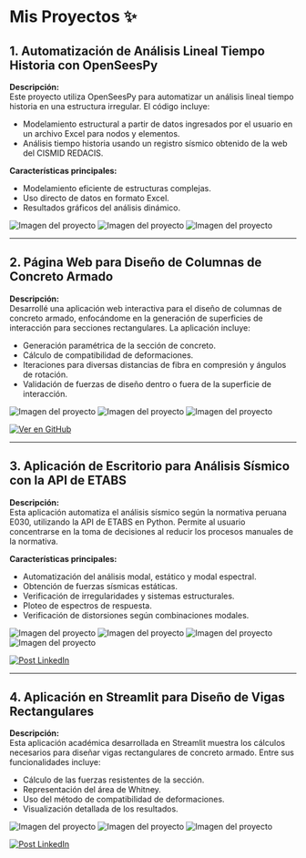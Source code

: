 # Mis Proyectos :sparkles:

## 1. Automatización de Análisis Lineal Tiempo Historia con OpenSeesPy

**Descripción:**  
Este proyecto utiliza OpenSeesPy para automatizar un análisis lineal tiempo historia en una estructura irregular. El código incluye:  
- Modelamiento estructural a partir de datos ingresados por el usuario en un archivo Excel para nodos y elementos.  
- Análisis tiempo historia usando un registro sísmico obtenido de la web del CISMID REDACIS.  

**Características principales:**  
- Modelamiento eficiente de estructuras complejas.  
- Uso directo de datos en formato Excel.  
- Resultados gráficos del análisis dinámico.  

![Imagen del proyecto](assets/img/opensees.gif)
![Imagen del proyecto](assets/img/opensees_1.png)
![Imagen del proyecto](assets/img/opensees_2.png)

---

## 2. Página Web para Diseño de Columnas de Concreto Armado

**Descripción:**  
Desarrollé una aplicación web interactiva para el diseño de columnas de concreto armado, enfocándome en la generación de superficies de interacción para secciones rectangulares. La aplicación incluye:  
- Generación paramétrica de la sección de concreto.  
- Cálculo de compatibilidad de deformaciones.  
- Iteraciones para diversas distancias de fibra en compresión y ángulos de rotación.  
- Validación de fuerzas de diseño dentro o fuera de la superficie de interacción.  

![Imagen del proyecto](assets/img/VIKTOR.gif)
![Imagen del proyecto](assets/img/VIKTOR_2.png)
![Imagen del proyecto](assets/img/VIKTOR_3.png)

[![Ver en GitHub](https://via.placeholder.com/150x50/0056A3/FFFFFF?text=Repositorio+en+GitHub)](https://github.com/KaizzerZz/Interaction_diag_col)

---

## 3. Aplicación de Escritorio para Análisis Sísmico con la API de ETABS

**Descripción:**  
Esta aplicación automatiza el análisis sísmico según la normativa peruana E030, utilizando la API de ETABS en Python. Permite al usuario concentrarse en la toma de decisiones al reducir los procesos manuales de la normativa.  

**Características principales:**  
- Automatización del análisis modal, estático y modal espectral.  
- Obtención de fuerzas sísmicas estáticas.  
- Verificación de irregularidades y sistemas estructurales.  
- Ploteo de espectros de respuesta.  
- Verificación de distorsiones según combinaciones modales.  

![Imagen del proyecto](assets/img/RAPSAN_1.png)
![Imagen del proyecto](assets/img/RAPSAN_2.png)
![Imagen del proyecto](assets/img/RAPSAN_3.png)
![Imagen del proyecto](assets/img/RAPSAN_4.png)

[![Post LinkedIn](https://via.placeholder.com/150x50/0056A3/FFFFFF?text=Aplicación+Web)](https://www.linkedin.com/posts/edsonfabcs_anaerlisissaedsmico-automatizaciaejn-estructural-activity-7275571238389878784-sR5u?utm_source=share&utm_medium=member_desktop)

---

## 4. Aplicación en Streamlit para Diseño de Vigas Rectangulares

**Descripción:**  
Esta aplicación académica desarrollada en Streamlit muestra los cálculos necesarios para diseñar vigas rectangulares de concreto armado. Entre sus funcionalidades incluye:  
- Cálculo de las fuerzas resistentes de la sección.  
- Representación del área de Whitney.  
- Uso del método de compatibilidad de deformaciones.  
- Visualización detallada de los resultados.  

![Imagen del proyecto](assets/img/beam_1.png)
![Imagen del proyecto](assets/img/beam_2.png)
![Imagen del proyecto](assets/img/beam_3.png)

[![Post LinkedIn](https://via.placeholder.com/150x50/0056A3/FFFFFF?text=Aplicación+Web)](https://www.linkedin.com/posts/edsonfabcs_python-streamlit-programaciaejn-activity-7204163730484379648-pWkH?utm_source=share&utm_medium=member_desktop)
